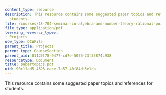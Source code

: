 ```yaml
---
content_type: resource
description: This resource contains some suggested paper topics and references for
  students.
file: /courses/18-704-seminar-in-algebra-and-number-theory-rational-points-on-elliptic-curves-fall-2004/90c1fad54593eace7a5740f84db5e1cb_papertopics.pdf
file_type: application/pdf
learning_resource_types:
- Projects
ocw_type: OCWFile
parent_title: Projects
parent_type: CourseSection
parent_uid: 01120f78-9477-cd7e-5075-23f35874c938
resourcetype: Document
title: papertopics.pdf
uid: 90c1fad5-4593-eace-7a57-40f84db5e1cb
---
```

This resource contains some suggested paper topics and references for students.

